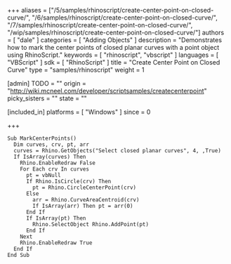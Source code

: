 +++
aliases = ["/5/samples/rhinoscript/create-center-point-on-closed-curve/", "/6/samples/rhinoscript/create-center-point-on-closed-curve/", "/7/samples/rhinoscript/create-center-point-on-closed-curve/", "/wip/samples/rhinoscript/create-center-point-on-closed-curve/"]
authors = [ "dale" ]
categories = [ "Adding Objects" ]
description = "Demonstrates how to mark the center points of closed planar curves with a point object using RhinoScript."
keywords = [ "rhinoscript", "vbscript" ]
languages = [ "VBScript" ]
sdk = [ "RhinoScript" ]
title = "Create Center Point on Closed Curve"
type = "samples/rhinoscript"
weight = 1

[admin]
TODO = ""
origin = "http://wiki.mcneel.com/developer/scriptsamples/createcenterpoint"
picky_sisters = ""
state = ""

[included_in]
platforms = [ "Windows" ]
since = 0

+++

```vbnet
Sub MarkCenterPoints()
  Dim curves, crv, pt, arr
  curves = Rhino.GetObjects("Select closed planar curves", 4, ,True)
  If IsArray(curves) Then
    Rhino.EnableRedraw False
    For Each crv In curves
      pt = vbNull
      If Rhino.IsCircle(crv) Then
        pt = Rhino.CircleCenterPoint(crv)
      Else
        arr = Rhino.CurveAreaCentroid(crv)
        If IsArray(arr) Then pt = arr(0)
      End If
      If IsArray(pt) Then
        Rhino.SelectObject Rhino.AddPoint(pt)
      End If
    Next        
    Rhino.EnableRedraw True
  End If
End Sub
```
